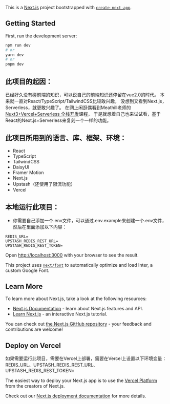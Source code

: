 This is a [Next.js](https://nextjs.org/) project bootstrapped with [`create-next-app`](https://github.com/vercel/next.js/tree/canary/packages/create-next-app).

## Getting Started

First, run the development server:

```bash
npm run dev
# or
yarn dev
# or
pnpm dev
```

## 此项目的起因：
已经好久没有碰前端的知识，可以说自己的前端知识还停留在vue2.0的时代。 本来就一直对React/TypeScript/TailwindCSS比较敢兴趣，
没想到又看到Next.js，Serverless，就更敢兴趣了。
在网上闲逛偶看到Meathill老师的[Nuxt3+Vercel+Serverless 全栈开发](https://www.youtube.com/playlist?list=PLSghi1XpPiOILcjjRn9HqvUV1UM79KY8C)课程，
于是就想着自己也来试试看，基于React的Next.js+Serverless来复刻一个一样的功能。

## 此项目所用到的语言、库、框架、环境：
- React
- TypeScript
- TailwindCSS
- DaisyUI
- Framer Motion
- Next.js
- Upstash（还使用了限流功能）
- Vercel

## 本地运行此项目：
- 你需要自己添加一个.env文件，可以通过.env.example来创建一个.env文件，然后在里面添加以下内容：
```
REDIS_URL=
UPSTASH_REDIS_REST_URL=
UPSTASH_REDIS_REST_TOKEN=
```
Open [http://localhost:3000](http://localhost:3000) with your browser to see the result.

This project uses [`next/font`](https://nextjs.org/docs/basic-features/font-optimization) to automatically optimize and load Inter, a custom Google Font.

## Learn More

To learn more about Next.js, take a look at the following resources:

- [Next.js Documentation](https://nextjs.org/docs) - learn about Next.js features and API.
- [Learn Next.js](https://nextjs.org/learn) - an interactive Next.js tutorial.

You can check out [the Next.js GitHub repository](https://github.com/vercel/next.js/) - your feedback and contributions are welcome!

## Deploy on Vercel

如果需要运行此项目，需要在Vercel上部署，需要在Vercel上设置以下环境变量：
REDIS_URL、UPSTASH_REDIS_REST_URL、UPSTASH_REDIS_REST_TOKEN=


The easiest way to deploy your Next.js app is to use the [Vercel Platform](https://vercel.com/new?utm_medium=default-template&filter=next.js&utm_source=create-next-app&utm_campaign=create-next-app-readme) from the creators of Next.js.

Check out our [Next.js deployment documentation](https://nextjs.org/docs/deployment) for more details.


